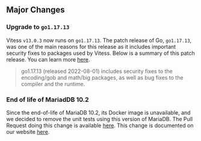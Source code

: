 ## Major Changes

### Upgrade to `go1.17.13`

Vitess `v13.0.3` now runs on `go1.17.13`.
The patch release of Go, `go1.17.13`, was one of the main reasons for this release as it includes important security fixes to packages used by Vitess.
Below is a summary of this patch release. You can learn more [here](https://go.dev/doc/devel/release#go1.17).

> go1.17.13 (released 2022-08-01) includes security fixes to the encoding/gob and math/big packages, as well as bug fixes to the compiler and the runtime.

### End of life of MariadDB 10.2

Since the end-of-life of MariaDB 10.2, its Docker image is unavailable, and we decided to remove the unit tests using this version of MariaDB. The Pull Request doing this change is available [here](https://github.com/vitessio/vitess/pull/11073).
This change is documented on our website [here](https://vitess.io/docs/13.0/overview/supported-databases/#mariadb-versions-100-to-103).


